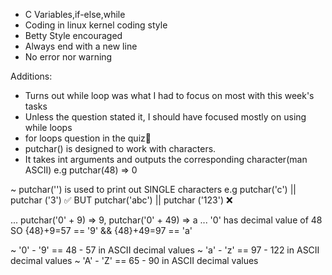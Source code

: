 - C Variables,if-else,while 
- Coding in linux kernel coding style
- Betty Style encouraged
- Always end with a new line
- No error nor warning

Additions:
- Turns out while loop was what I had to focus on most with this week's tasks
- Unless the question stated it, I should have focused mostly on using while loops
- for loops question in the quiz👀
- putchar() is designed to work with characters. 
- It  takes int arguments and outputs the corresponding character(man ASCII)
e.g putchar(48) => 0

~ putchar('') is used to print out SINGLE characters
e.g putchar('c') || putchar ('3') ✅
BUT putchar('abc') || putchar ('123') ❌

... putchar('0' + 9) => 9, putchar('0' + 49) => a
... '0' has decimal value of 48
SO {48}+9=57 == '9' && {48}+49=97 == 'a'

~ '0' - '9' == 48 - 57 in ASCII decimal values
~ 'a' - 'z' == 97 - 122 in ASCII decimal values
~ 'A' - 'Z' == 65 - 90 in ASCII decimal values

